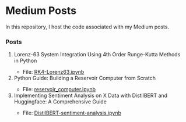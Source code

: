 # Medium Posts
In this repository, I host the code associated with my Medium posts. 

### Posts

<ol>
  <li>Lorenz-63 System Integration Using 4th Order Runge-Kutta Methods in Python</li>
  <ul>
    <li>File: <a href="https://github.com/espitia01/MediumPosts/blob/main/RK4-Lorenz63.ipynb">RK4-Lorenz63.ipynb</a></li>
  </ul>
   <li>Python Guide: Building a Reservoir Computer from Scratch</li>
  <ul>
    <li>File: <a href="https://github.com/espitia01/MediumPosts/blob/main/reservoir-computer.ipynb">reservoir_computer.ipynb</a></li>
  </ul>
  <li>Implementing Sentiment Analysis on X Data with DistilBERT and Huggingface: A Comprehensive Guide</li>
  <ul>
  <li>File: <a href="https://github.com/espitia01/MediumPosts/blob/main/medium_article_post_3.ipynb">DistilBERT-sentiment-analysis.ipynb</a></li>
  </ul>
</ol>
